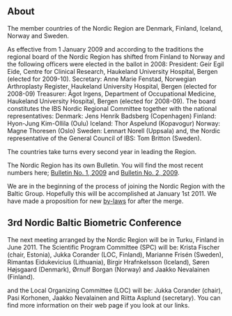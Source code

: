 About
-----

The member countries of the Nordic Region are Denmark, Finland, Iceland, Norway and Sweden. 

As effective from 1 January 2009 and according to the traditions the regional board of the Nordic Region has shifted from Finland to Norway and the following officers were elected in the ballot in 2008:President: Geir Egil Eide, Centre for Clinical Research, Haukeland University Hospital, Bergen (elected for 2009-10). Secretary: Anne Marie Fenstad, Norwegian Arthroplasty Register, Haukeland University Hospital, Bergen (elected for 2008-09)Treasurer: Ågot Irgens, Department of Occupational Medicine, Haukeland University Hospital, Bergen (elected for 2008-09).The board constitutes the IBS Nordic Regional Committee together with the national representatives:Denmark: Jens Henrik Badsberg (Copenhagen) Finland: Hyon-Jung Kim-Ollila (Oulu) Iceland: Thor Aspelund (Kopavogur) Norway: Magne Thoresen (Oslo)Sweden: Lennart Norell (Uppsala) and, the Nordic representative of the General Council of IBS: Tom Britton (Sweden).

The countries take turns every second year in leading the Region.

The Nordic Region has its own Bulletin. You will find the most recent numbers here; [Bulletin No. 1, 2009](IBS-NR-Bulletin-2009-1.pdf) and [Bulletin No. 2, 2009](IBS-NR-Bulletin-2009-2r.pdf).

We are in the beginning of the process of joining the Nordic Region with the Baltic Group. Hopefully this will be accomplished at January 1st 2011. We have made a proposition for new [by-laws](IBSNBR_By-Laws.pdf) for after the merge. 

3rd Nordic Baltic Biometric Conference
--------------------------------------

The next meeting arranged by the Nordic Region will be in Turku, Finland in June 2011. The Scientific Program Committee (SPC) will be:
Krista Fischer (chair, Estonia),
Jukka Corander (LOC, Finland),
Marianne Frisén (Sweden),
Rimantas Eidukevicius (Lithuania),
Birgir Hrafnkelsson (Iceland),
Søren Højsgaard (Denmark),
Ørnulf Borgan (Norway) and
Jaakko Nevalainen (Finland).

and the Local Organizing Committee (LOC) will be:
Jukka Corander (chair),
Pasi Korhonen,
Jaakko Nevalainen and
Riitta Asplund (secretary). You can find more information on their web page if you look at our links.

